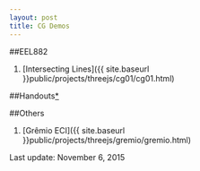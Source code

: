 ```yaml
---
layout: post
title: CG Demos
---
```


##EEL882

1. [Intersecting Lines]({{ site.baseurl }}public/projects/threejs/cg01/cg01.html)

##Handouts[*](http://www.cs.umd.edu/class/fall2013/cmsc427/Handouts/cmsc427-fall13-handouts.pdf)

##Others

1. [Grêmio ECI]({{ site.baseurl }}public/projects/threejs/gremio/gremio.html)

Last update: November 6, 2015
